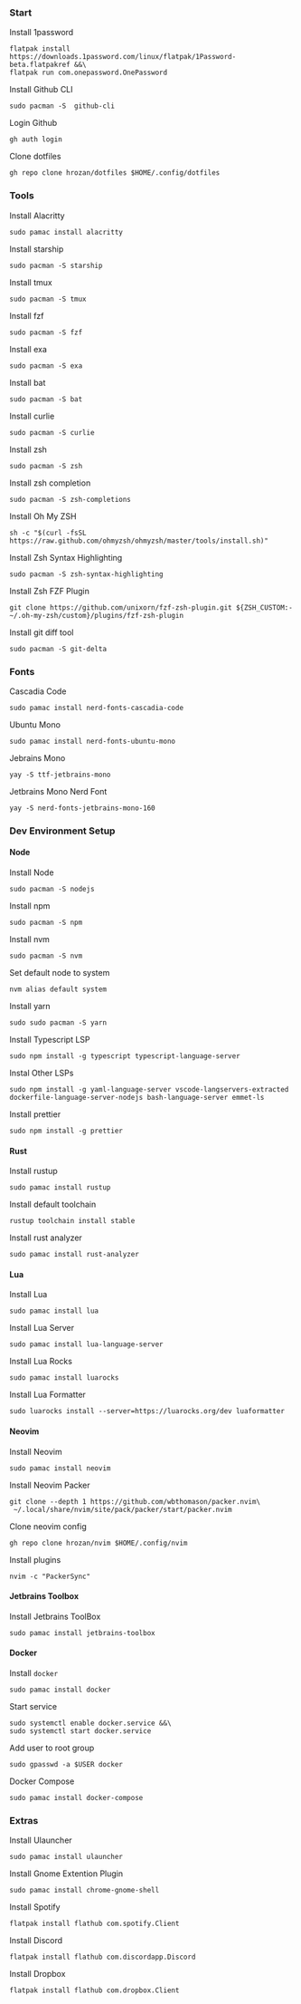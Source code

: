 ### Start

Install 1password
```
flatpak install https://downloads.1password.com/linux/flatpak/1Password-beta.flatpakref &&\
flatpak run com.onepassword.OnePassword
```

Install Github CLI
```
sudo pacman -S  github-cli
```

Login Github
```
gh auth login
```

Clone dotfiles
```
gh repo clone hrozan/dotfiles $HOME/.config/dotfiles
```

### Tools

Install Alacritty
```
sudo pamac install alacritty
```

Install starship
```
sudo pacman -S starship
```

Install tmux
```
sudo pacman -S tmux
```

Install fzf
```
sudo pacman -S fzf
```

Install exa
```
sudo pacman -S exa
```

Install bat
```
sudo pacman -S bat
```

Install curlie
```
sudo pacman -S curlie
```

Install zsh
```
sudo pacman -S zsh
```

Install zsh completion
```
sudo pacman -S zsh-completions
```

Install Oh My ZSH
```
sh -c "$(curl -fsSL https://raw.github.com/ohmyzsh/ohmyzsh/master/tools/install.sh)"
```

Install Zsh Syntax Highlighting
```
sudo pacman -S zsh-syntax-highlighting
```

Install Zsh FZF Plugin
```
git clone https://github.com/unixorn/fzf-zsh-plugin.git ${ZSH_CUSTOM:-~/.oh-my-zsh/custom}/plugins/fzf-zsh-plugin
```

Install git diff tool
```
sudo pacman -S git-delta
```

### Fonts

Cascadia Code
```
sudo pamac install nerd-fonts-cascadia-code
```

Ubuntu Mono 
```
sudo pamac install nerd-fonts-ubuntu-mono
```

Jebrains Mono
```
yay -S ttf-jetbrains-mono
```

Jetbrains Mono Nerd Font
```
yay -S nerd-fonts-jetbrains-mono-160
```

### Dev Environment Setup

#### Node

Install Node
```
sudo pacman -S nodejs
```

Install npm
```
sudo pacman -S npm 
```

Install nvm
```
sudo pacman -S nvm 
```

Set default node to system
```
nvm alias default system
```

Install yarn
```
sudo sudo pacman -S yarn 
```

Install Typescript LSP
```
sudo npm install -g typescript typescript-language-server
```

Instal Other LSPs
```
sudo npm install -g yaml-language-server vscode-langservers-extracted dockerfile-language-server-nodejs bash-language-server emmet-ls
```

Install prettier
```
sudo npm install -g prettier
```

#### Rust
Install rustup

```
sudo pamac install rustup
```

Install default toolchain
```
rustup toolchain install stable
```

Install rust analyzer
```
sudo pamac install rust-analyzer
```

#### Lua

Install Lua 
```
sudo pamac install lua
```

Install Lua Server 
```
sudo pamac install lua-language-server
```

Install Lua Rocks 
```
sudo pamac install luarocks
```

Install Lua Formatter 
```
sudo luarocks install --server=https://luarocks.org/dev luaformatter
```

#### Neovim

Install Neovim
```
sudo pamac install neovim
```

Install Neovim Packer
```
git clone --depth 1 https://github.com/wbthomason/packer.nvim\
 ~/.local/share/nvim/site/pack/packer/start/packer.nvim
```

Clone neovim config
```
gh repo clone hrozan/nvim $HOME/.config/nvim
```

Install plugins
```
nvim -c "PackerSync"
```

#### Jetbrains Toolbox

Install Jetbrains ToolBox
```
sudo pamac install jetbrains-toolbox
```

#### Docker

Install `docker`
```
sudo pamac install docker
```

Start service
```
sudo systemctl enable docker.service &&\
sudo systemctl start docker.service
```

Add user to root group
```
sudo gpasswd -a $USER docker
```

Docker Compose
```
sudo pamac install docker-compose
```

### Extras

Install Ulauncher
```
sudo pamac install ulauncher 
```

Install Gnome Extention Plugin 
```
sudo pamac install chrome-gnome-shell 
```

Install Spotify
```
flatpak install flathub com.spotify.Client
```

Install Discord
```
flatpak install flathub com.discordapp.Discord
```

Install Dropbox
```
flatpak install flathub com.dropbox.Client
```

